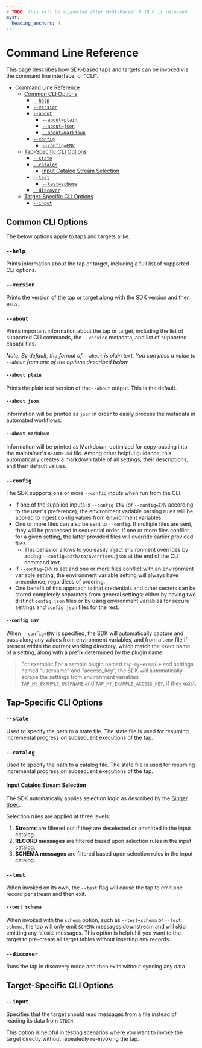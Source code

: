 ```yaml
---
# TODO: this will be supported after MyST-Parser 0.18.0 is released
myst:
  heading_anchors: 4
---
```



# Command Line Reference

This page describes how SDK-based taps and targets can be invoked via the command line interface, or "CLI".

- [Command Line Reference](#command-line-reference)
  - [Common CLI Options](#common-cli-options)
    - [`--help`](#--help)
    - [`--version`](#--version)
    - [`--about`](#--about)
      - [`--about=plain`](#--about-plain)
      - [`--about=json`](#--about-json)
      - [`--about=markdown`](#--about-markdown)
    - [`--config`](#--config)
      - [`--config=ENV`](#--config-env)
  - [Tap-Specific CLI Options](#tap-specific-cli-options)
    - [`--state`](#--state)
    - [`--catalog`](#--catalog)
      - [Input Catalog Stream Selection](#input-catalog-stream-selection)
    - [`--test`](#--test)
      - [`--test=schema`](#--test-schema)
    - [`--discover`](#--discover)
  - [Target-Specific CLI Options](#target-specific-cli-options)
    - [`--input`](#--input)

## Common CLI Options

The below options apply to taps and targets alike.

### `--help`

Prints information about the tap or target, including a full list of supported CLI options.

### `--version`

Prints the version of the tap or target along with the SDK version and then exits.

### `--about`

Prints important information about the tap or target, including the list of supported CLI commands, the `--version` metadata, and list of supported capabilities.

_Note: By default, the format of `--about` is plain text. You can pass a value to `--about` from one of the options described below._

#### `--about plain`

Prints the plain text version of the `--about` output. This is the default.

#### `--about json`

Information will be printed as `json` in order to easily process the metadata in automated workflows.

#### `--about markdown`

Information will be printed as Markdown, optimized for copy-pasting into the maintainer's `README.md` file. Among other helpful guidance, this automatically creates a markdown table of all settings, their descriptions, and their default values.

### `--config`

The SDK supports one or more `--config` inputs when run from the CLI.

- If one of the supplied inputs is `--config ENV` (or `--config=ENV` according to the user's preference), the environment variable parsing rules will be applied to ingest config values from environment variables.
- One or more files can also be sent to `--config`. If multiple files are sent, they will be processed in sequential order.
If one or more files conflict for a given setting, the latter provided files will override earlier provided files.
  - This behavior allows to you easily inject environment overrides by adding `--config=path/to/overrides.json` at the end of the CLI command text.
- If `--config=ENV` is set and one or more files conflict with an environment variable setting, the environment variable setting will always have precedence, regardless of ordering.
- One benefit of this approach is that credentials and other secrets can be stored completely separately from general settings: either by having two distinct `config.json` files or by using environment variables for secure settings and `config.json` files for the rest.

#### `--config ENV`

When `--config=ENV` is specified, the SDK will automatically capture and pass along any
values from environment variables, and from a `.env` file if present within the current
working directory, which match the exact name of a setting, along with a prefix determined
by the plugin name.

> For example: For a sample plugin named `tap-my-example` and settings named "username" and "access_key", the SDK will automatically scrape
> the settings from environment variables `TAP_MY_EXAMPLE_USERNAME` and
> `TAP_MY_EXAMPLE_ACCESS_KEY`, if they exist.

## Tap-Specific CLI Options

### `--state`

Used to specify the path to a state file. The state file is used for resuming incremental progress on subsequent executions of the tap.

### `--catalog`

Used to specify the path to a catalog file. The state file is used for resuming incremental progress on subsequent executions of the tap.

#### Input Catalog Stream Selection

The SDK automatically applies selection logic as described by the
[Singer Spec](https://hub.meltano.com/singer/spec#metadata).

Selection rules are applied at three levels:

1. **Streams** are filtered out if they are deselected or ommitted in the input catalog.
2. **RECORD messages** are filtered based upon selection rules in the input catalog.
3. **SCHEMA messages** are filtered based upon selection rules in the input catalog.

### `--test`

When invoked on its own, the `--test` flag will cause the tap to emit one record per stream and then exit.

#### `--test schema`

When invoked with the `schema` option, such as `--test=schema` or `--test schema`, the tap will only emit `SCHEMA` messages downstream and will skip emitting any `RECORD` messages. This option is helpful if you want to the target to pre-create all target tables without inserting any records.

### `--discover`

Runs the tap in discovery mode and then exits without syncing any data.

## Target-Specific CLI Options

### `--input`

Specifies that the target should read messages from a file instead of reading its data from `STDIN`.

This option is helpful in testing scenarios where you want to invoke the target directly without repeatedly re-invoking the tap.
